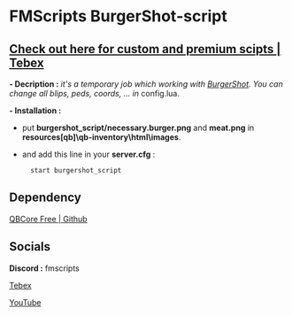 # FMScripts BurgerShot-script

## [Check out here for custom and premium scipts | Tebex](https://fmscripts.tebex.io/)

**- Decription :** _it's a temporary job which working with [BurgerShot](https://fr.gta5-mods.com/maps/gtaiv-burgershot-interior-sp-and-fivem). You can change all blips, peds, coords, ... in_ config.lua.

**- Installation :**

- put **burgershot_script/necessary.burger.png** and **meat.png** in **resources\[qb]\qb-inventory\html\images**.
    
- and add this line in your **server.cfg** :

        start burgershot_script

## Dependency
[QBCore Free | Github](https://github.com/qbcore-framework/qb-core)

## Socials

**Discord :** fmscripts

[Tebex](https://fmscripts.tebex.io/)

[YouTube](https://www.youtube.com/@fmscripts)

